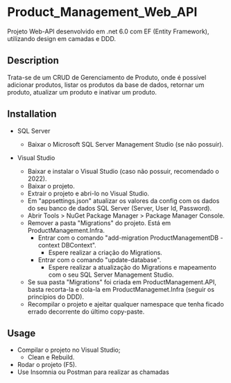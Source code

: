 # Product_Management_Web_API

Projeto Web-API desenvolvido em .net 6.0 com EF (Entity Framework), utilizando design em camadas e DDD.

## Description
Trata-se de um CRUD de Gerenciamento de Produto, onde é possível adicionar produtos, listar os produtos da base de dados, retornar um produto, atualizar um produto e inativar um produto.

## Installation
- SQL Server
	- Baixar o Microsoft SQL Server Management Studio (se não possuir).

- Visual Studio
	- Baixar e instalar o Visual Studio (caso não possuir, recomendado o 2022).
	- Baixar o projeto.
	- Extrair o projeto e abri-lo no Visual Studio.
	- Em "appsettings.json" atualizar os valores da config com os dados do seu banco de dados SQL Server (Server, User Id, Password).
	- Abrir Tools > NuGet Package Manager > Package Manager Console.
  - Remover a pasta "Migrations" do projeto. Está em ProductManagement.Infra.
	- Entrar com o comando "add-migration ProductManagementDB -context DBContext".
		- Espere realizar a criação do Migrations.
	- Entrar com o comando "update-database".
		- Espere realizar a atualização do Migrations e mapeamento com o seu SQL Server Management Studio.
  - Se sua pasta "Migrations" foi criada em ProductManagement.API, basta recorta-la e cola-la em ProductManagemet.Infra (seguir os princípios do DDD).
  - Recompilar o projeto e ajeitar qualquer namespace que tenha ficado errado decorrente do último copy-paste.

## Usage
- Compilar o projeto no Visual Studio;
	- Clean e Rebuild.
- Rodar o projeto (F5).
- Use Insomnia ou Postman para realizar as chamadas

